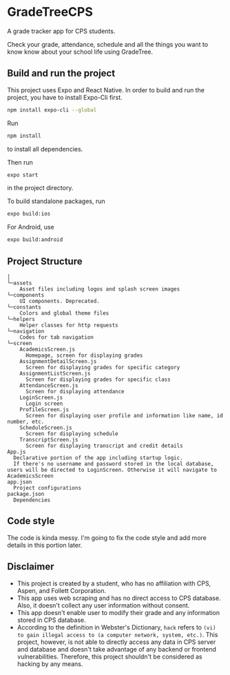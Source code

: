 # GradeTreeCPS
A grade tracker app for CPS students.

Check your grade, attendance, schedule and all the things you want to know know about your school life using GradeTree.

## Build and run the project
This project uses Expo and React Native. In order to build and run the project, you have to install Expo-Cli first.
```bash
npm install expo-cli --global
```

Run
```bash
npm install
```
to install all dependencies.

Then run

```bash
expo start
```
in the project directory.

To build standalone packages, run
```bash
expo build:ios
```
For Android, use
```bash
expo build:android
```

## Project Structure
```
│
└─assets
    Asset files including logos and splash screen images
└─components
    UI components. Deprecated.
└─constants
    Colors and global theme files
└─helpers
    Helper classes for http requests
└─navigation
    Codes for tab navigation
└─screen
    AcademicsScreen.js
      Homepage, screen for displaying grades
    AssignmentDetailScreen.js
      Screen for displaying grades for specific category
    AssignmentListScreen.js
      Screen for displaying grades for specific class
    AttendanceScreen.js
      Screen for displaying attendance
    LoginScreen.js
      Login screen
    ProfileScreen.js
      Screen for displaying user profile and information like name, id number, etc.
    ScheduleScreen.js
      Screen for displaying schedule
    TranscriptScreen.js
      Screen for displaying transcript and credit details
App.js
  Declarative portion of the app including startup logic. 
  If there's no username and password stored in the local database, users will be directed to LoginScreen. Otherwise it will navigate to AcademicsScreen
app.json
  Project configurations
package.json
  Dependencies
```

## Code style
The code is kinda messy. I'm going to fix the code style and add more details in this portion later.

## Disclaimer
- This project is created by a student, who has no affiliation with CPS, Aspen, and Follett Corporation.
- This app uses web scraping and has no direct access to CPS database. Also, it doesn't collect any user information without consent.
- This app doesn't enable user to modify their grade and any information stored in CPS database.
- According to the definition in Webster's Dictionary, `hack` refers to `(vi) to gain illegal access to (a computer network, system, etc.)`. This project, however, is not able to directly access any data in CPS server and database and doesn't take advantage of any backend or frontend vulnerabilities. Therefore, this project shouldn't be considered as hacking by any means. 

